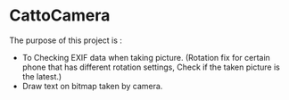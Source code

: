 # CattoCamera

The purpose of this project is :
- To Checking EXIF data when taking picture. (Rotation fix for certain phone that has different rotation settings, Check if the taken picture is the latest.)
- Draw text on bitmap taken by camera.
